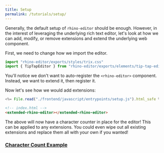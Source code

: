 ```yaml
---
title: Setup
permalink: /tutorials/setup/
---
```


Generally, the default setup of `rhino-editor` should be
enough. However, in the interest of leveraging the
underlying rich text editor, let's look at how we can
add, modify, or remove extensions and extend the underlying
web component.

First, we need to change how we import the editor.

```js
import "rhino-editor/exports/styles/trix.css"
import { TipTapEditor } from "rhino-editor/exports/elements/tip-tap-editor.js"
```

You'll notice we don't want to auto-register the
`<rhino-editor>` component. Instead, we want to extend it,
then register it.

Now let's see how we would add extensions:

```js
<%= File.read("./frontend/javascript/entrypoints/setup.js").html_safe %>

```

```html
<!-- index.html -->
<extended-rhino-editor></extended-rhino-editor>
```

The above will now have a character counter in place for
the editor! This can be applied to any extensions. You
could even wipe out all existing extensions and replace
them all with your own if you wanted!


<h3 id='character-count-example'>
  <a href='#character-count-example'>
    Character Count Example
  </a>
</h3>

<input id="character-counter" type="hidden" value="<p>I'm a rhino editor with a character counter!</p>">
<extended-rhino-editor input="character-counter"></extended-rhino-editor>

<script data-turbo-track="reload" src="<%= asset_path "javascript/entrypoints/setup.js" %>" defer></script>
